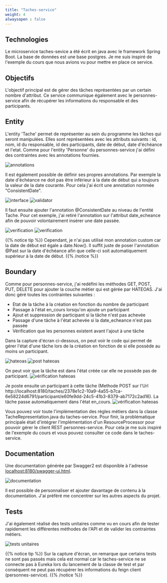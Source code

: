 ```yaml
---
title: "Taches-service"
weight: 4
alwaysopen : false
---
```


## Technologies

Le microservice taches-sevice a été écrit en java avec le framework Spring Boot. La base de données est une base postgres. Je me suis inspiré de l'exemple du cours que nous avions vu pour mettre en place ce service.

## Objectifs

L'objectif principal est de gérer des tâches représentées par un certain nombre d'attribut. Ce service communique également avec le personnes-service afin de récupérer les informations du responsable et des participants.

## Entity

L'entity 'Tache' permet de représenter au sein du programme les tâches qui seront manipulées. Elles sont représentées avec les attributs suivants : id, nom, id du responsable, id des participants, date de début, date d'échéance et l'etat. Comme pour l'entity 'Personne' du personnes-service j'ai défini des contraintes avec les annotations fournies.

![annotations](../images/taches-service/capture0.png?width=20pc)

Il est également possible de définir ses propres annotations. Par exemple la date d'échéance ne doit pas être inférieur à la date de début qui a toujours la valeur de la date courante. Pour cela j'ai écrit une annotation nommée "ConsistentDate".

![interface](../images/taches-service/capture1.png?width=40pc)
![validator](../images/taches-service/capture2.png?width=40pc)

Il faut ensuite ajouter l'annotation @ConsistentDate au niveau de l'entité Tache. Pour cet exemple, j'ai retiré l'annotation sur l'attribut date_echeance afin de pouvoir volontairement insérer une date passée.

![verification](../images/taches-service/capture3.png?width=25pc)
![verification](../images/taches-service/capture4.png)

{{% notice tip %}}
Cependant, je n'ai pas utilisé mon annotation custom car la date de début est égale a date.Now(). Il suffit juste de poser l'annotation @Past sur la date d'échéance afin que celle-ci soit automatiquement supérieur à la date de début.
{{% /notice %}}

## Boundary

Comme pour personnes-service, j'ai redéfini les méthodes GET, POST, PUT, DELETE pour ajouter la couche métier qui est gérée par HATEOAS. J'ai donc géré toutes les contraintes suivantes :
<ul>
    <li>Etat de la tâche à la création en fonction du nombre de participant</li>
    <li>Passage à l'état en_cours lorsqu'on ajoute un participant</li>
    <li>Ajout et suppression de participant si la tâche n'est pas achevée</li>
    <li>Passage d'une tâche à l'état achevée si la date_echeance n'est pas passée</li>
    <li>Vérification que les personnes existent avant l'ajout à une tâche</li>
</ul>

Dans la capture d'écran ci-dessous, on peut voir le code qui permet de gérer l'état d'une tâche lors de la création en fonction de si elle possède au moins un participant.

![hateoas](../images/taches-service/capture5.png?width=40pc)
![post hateoas](../images/taches-service/capture6.png?width=25pc)

On peut voir que la tâche est dans l'état créée car elle ne possède pas de participant.
![vérification hateoas](../images/taches-service/capture7.png?width=40pc)

Je poste ensuite un participant à cette tâche (Methode POST sur l'Url http://localhost:8180/taches/2378e1c2-10a9-4a55-b7ca-6e58224d6791/participant/e60fe9dd-24c5-41b3-8379-ab7172c2ad16).
La tâche passe automatiquement dans l'état en_cours.
![vérification hateoas](../images/taches-service/capture8.png?width=40pc)

Vous pouvez voir toute l'implémentation des règles métiers dans la classe TacheRepresentation.java du taches-service. Pour finir, la problématique principale était d'intégrer l'implémentation d'un ResourceProcessor pour pouvoir gérer le client REST personnes-service. Pour cela je me suis inspiré de l'exemple du cours et vous pouvez consulter ce code dans le taches-service.

## Documentation

Une documentation générée par Swagger2 est disponible à l'adresse [localhost:8180/swagger-ui.html](http://localhost:8180/swagger-ui.html).

![documentation](../images/taches-service/capture9.png)

Il est possible de personnaliser et ajouter davantage de contenu à la documentation. J'ai préféré me concentrer sur les autres aspects du projet.

## Tests

J'ai également réalisé des tests unitaires comme vu en cours afin de tester rapidement les différentes méthodes de l'API et de valider les contraintes métiers.

![tests unitaires](../images/taches-service/capture10.png)

{{% notice tip %}}
Sur la capture d'écran, on remarque que certains tests ne sont pas passés mais cela est normal car le taches-service ne se connecte pas à Eureka lors du lancement de la classe de test et par conséquent ne peut pas récupérer les informations du feign client (personnes-service).
{{% /notice %}}